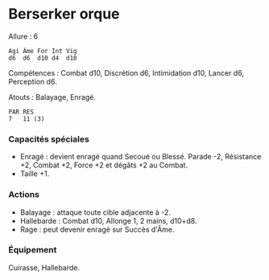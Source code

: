 # Berserker orque

Allure : 6

	Agi	Âme	For	Int	Vig
	d6	d6	d10	d4	d10

Compétences : Combat d10, Discrétion d6, Intimidation d10, Lancer d6, Perception d6.

Atouts : Balayage, Enragé.

	PAR	RES
	7	11 (3)

### Capacités spéciales
- Enragé : devient enragé quand Secoué ou Blessé. Parade -2, Résistance +2, Combat +2, Force +2 et dégâts +2 au Combat.
- Taille +1.

### Actions
- Balayage : attaque toute cible adjacente à -2.
- Hallebarde : Combat d10, Allonge 1, 2 mains, d10+d8.
- Rage : peut devenir enragé sur Succès d'Âme.

### Équipement
Cuirasse, Hallebarde.
